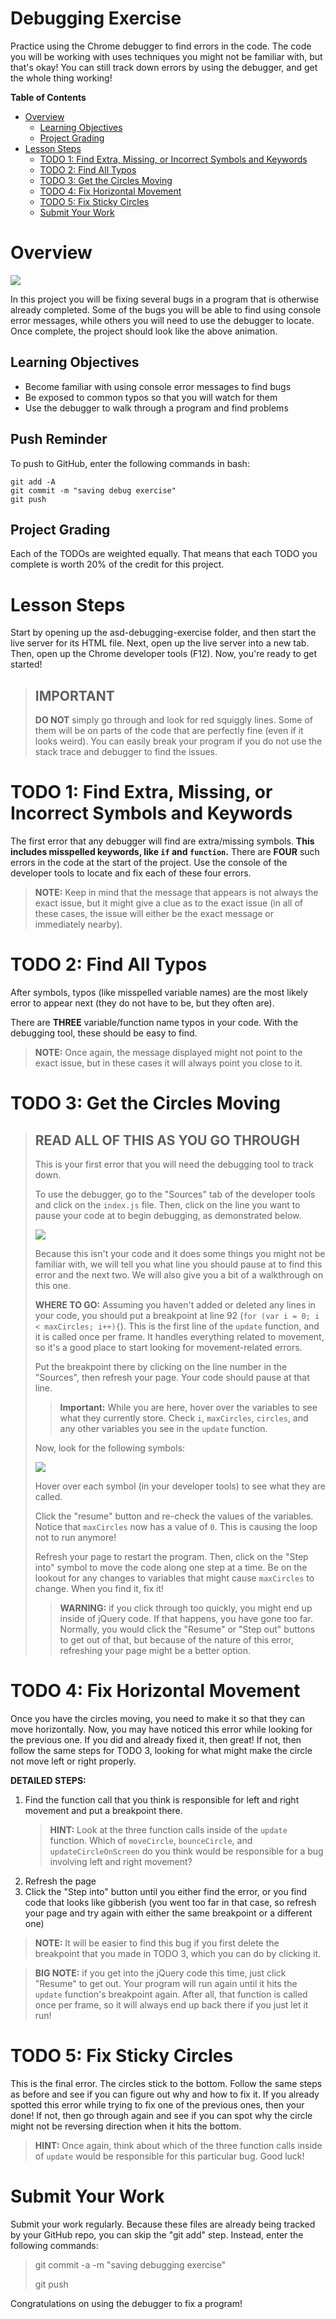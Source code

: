 # Debugging Exercise

Practice using the Chrome debugger to find errors in the code. The code you will be working with uses techniques you might not be familiar with, but that's okay! You can still track down errors by using the debugger, and get the whole thing working!

**Table of Contents**

- [Overview](#Overview)
  - [Learning Objectives](#learning-objectives)
  - [Project Grading](#project-grading)
- [Lesson Steps](#project-steps)
  - [TODO 1: Find Extra, Missing, or Incorrect Symbols and Keywords](#todo-1-find-extra-missing-or-incorrect-symbols-and-keywords)
  - [TODO 2: Find All Typos](#todo-2-find-all-typos)
  - [TODO 3: Get the Circles Moving](#todo-3-get-the-circles-moving)
  - [TODO 4: Fix Horizontal Movement](#todo-4-fix-horizontal-movement)
  - [TODO 5: Fix Sticky Circles](#todo-5-fix-sticky-circles)
  - [Submit Your Work](#submit-your-work)

# Overview

<img src="img/working.gif">

In this project you will be fixing several bugs in a program that is otherwise already completed. Some of the bugs you will be able to find using console error messages, while others you will need to use the debugger to locate. Once complete, the project should look like the above animation.

## Learning Objectives

- Become familiar with using console error messages to find bugs
- Be exposed to common typos so that you will watch for them
- Use the debugger to walk through a program and find problems

## Push Reminder

To push to GitHub, enter the following commands in bash:

```
git add -A
git commit -m "saving debug exercise"
git push
```

## Project Grading

Each of the TODOs are weighted equally. That means that each TODO you complete is worth 20% of the credit for this project.

# Lesson Steps

Start by opening up the asd-debugging-exercise folder, and then start the live server for its HTML file. Next, open up the live server into a new tab. Then, open up the Chrome developer tools (F12). Now, you're ready to get started!

> ## IMPORTANT
>
> **DO NOT** simply go through and look for red squiggly lines. Some of them will be on parts of the code that are perfectly fine (even if it looks weird). You can easily break your program if you do not use the stack trace and debugger to find the issues.

# TODO 1: Find Extra, Missing, or Incorrect Symbols and Keywords

The first error that any debugger will find are extra/missing symbols. **This includes misspelled keywords, like `if` and `function`.** There are **FOUR** such errors in the code at the start of the project. Use the console of the developer tools to locate and fix each of these four errors.

> **NOTE:** Keep in mind that the message that appears is not always the exact issue, but it might give a clue as to the exact issue (in all of these cases, the issue will either be the exact message or immediately nearby).

# TODO 2: Find All Typos

After symbols, typos (like misspelled variable names) are the most likely error to appear next (they do not have to be, but they often are).

There are **THREE** variable/function name typos in your code. With the debugging tool, these should be easy to find.

> **NOTE:** Once again, the message displayed might not point to the exact issue, but in these cases it will always point you close to it.

# TODO 3: Get the Circles Moving

> ## READ ALL OF THIS AS YOU GO THROUGH
>
> This is your first error that you will need the debugging tool to track down.
>
> To use the debugger, go to the "Sources" tab of the developer tools and click on the `index.js` file. Then, click on the line you want to pause your code at to begin debugging, as demonstrated below.
>
> <img src="img/breakpoint.gif">
>
> Because this isn't your code and it does some things you might not be familiar with, we will tell you what line you should pause at to find this error and the next two. We will also give you a bit of a walkthrough on this one.
>
> **WHERE TO GO:** Assuming you haven't added or deleted any lines in your code, you should put a breakpoint at line 92 (`for (var i = 0; i < maxCircles; i++){`). This is the first line of the `update` function, and it is called once per frame. It handles everything related to movement, so it's a good place to start looking for movement-related errors.
>
> Put the breakpoint there by clicking on the line number in the "Sources", then refresh your page. Your code should pause at that line.
>
> > **Important:** While you are here, hover over the variables to see what they currently store. Check `i`, `maxCircles`, `circles`, and any other variables you see in the `update` function.
>
> Now, look for the following symbols:
>
> <img src="img/panel.png">
>
> Hover over each symbol (in your developer tools) to see what they are called.
>
> Click the "resume" button and re-check the values of the variables. Notice that `maxCircles` now has a value of `0`. This is causing the loop not to run anymore!
>
> Refresh your page to restart the program. Then, click on the "Step into" symbol to move the code along one step at a time. Be on the lookout for any changes to variables that might cause `maxCircles` to change. When you find it, fix it!
>
> > **WARNING:** if you click through too quickly, you might end up inside of jQuery code. If that happens, you have gone too far. Normally, you would click the "Resume" or "Step out" buttons to get out of that, but because of the nature of this error, refreshing your page might be a better option.

# TODO 4: Fix Horizontal Movement

Once you have the circles moving, you need to make it so that they can move horizontally. Now, you may have noticed this error while looking for the previous one. If you did and already fixed it, then great! If not, then follow the same steps for TODO 3, looking for what might make the circle not move left or right properly.

**DETAILED STEPS:**

1. Find the function call that you think is responsible for left and right movement and put a breakpoint there.
   > **HINT:** Look at the three function calls inside of the `update` function. Which of `moveCircle`, `bounceCircle`, and `updateCircleOnScreen` do you think would be responsible for a bug involving left and right movement?
2. Refresh the page
3. Click the "Step into" button until you either find the error, or you find code that looks like gibberish (you went too far in that case, so refresh your page and try again with either the same breakpoint or a different one)

> **NOTE:** It will be easier to find this bug if you first delete the breakpoint that you made in TODO 3, which you can do by clicking it.

> **BIG NOTE:** if you get into the jQuery code this time, just click "Resume" to get out. Your program will run again until it hits the `update` function's breakpoint again. After all, that function is called once per frame, so it will always end up back there if you just let it run!

# TODO 5: Fix Sticky Circles

This is the final error. The circles stick to the bottom. Follow the same steps as before and see if you can figure out why and how to fix it. If you already spotted this error while trying to fix one of the previous ones, then your done! If not, then go through again and see if you can spot why the circle might not be reversing direction when it hits the bottom.

> **HINT:** Once again, think about which of the three function calls inside of `update` would be responsible for this particular bug. Good luck!

# Submit Your Work

Submit your work regularly. Because these files are already being tracked by your GitHub repo, you can skip the "git add" step. Instead, enter the following commands:

> git commit -a -m "saving debugging exercise"
>
> git push

Congratulations on using the debugger to fix a program!
